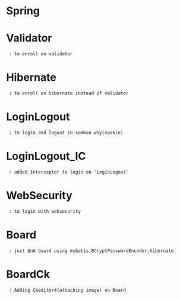 # Spring
       
  # Validator
     : to enroll on validator
  
  # Hibernate
     : to enroll on hibernate instead of validator
     
  # LoginLogout
     : to login and logout in common way(cookie)
  
  # LoginLogout_IC
     : added Interceptor to login on 'LoginLogout'
     
  # WebSecurity
     : to login with websecurity
  
  # Board
     : just QnA board using mybatis,BCryptPasswordEncoder,hibernate

  # BoardCk
     : Adding Ckeditor4(attaching image) on Board
